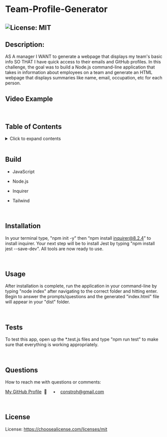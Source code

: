 # Team-Profile-Generator

## ![License: MIT](https://img.shields.io/badge/License-MIT-yellow.svg)

## **Description:**

AS A manager I WANT to generate a webpage that displays my team's basic info SO THAT I have quick access to their emails and GitHub profiles. In this challenge, the goal was to build a Node.js command-line application that takes in information about employees on a team and generate an HTML webpage that displays summaries like name, email, occupation, etc for each person.

## **Video Example**

<!-- (https://drive.google.com/file/d/1g8awS5oUSSF2yRsQrvKXuZR5yjHPCknJ/view?usp=sharing) -->

  <br/>

## **Table of Contents**

  <details>
  <summary>Click to expand contents</summary>

### [Build](#Build)

### [Description](#Description)

### [Installation](#Installation)

### [Usage](#Usage)

### [Tests](#Tests)

### [Questions](#Questions)

### [License](#License)

  </details>

  <br/>

## **Build**

- JavaScript
- Node.js
- Inquirer
- Tailwind

  <br/>

## **Installation**

In your terminal type, "npm init -y" then “npm install inquirer@8.2.4” to install inquirer. Your next step will be to install Jest by typing "npm install jest --save-dev". All tools are now ready to use.

  <br/>
  
  ## **Usage**
  After installation is complete, run the application in your command-line by typing "node index" after navigating to the correct folder and hitting enter. Begin to answer the prompts/questions and the generated "index.html" file will appear in your "dist" folder.

  <br/>

## **Tests**

To test this app, open up the *.test.js files and type "npm run test" to make sure that everything is working appropriately.

  <br/>

## **Questions**

How to reach me with questions or comments:

[My GitHub Profile](https://github.com/connbstro)&nbsp; 📂 &nbsp;&nbsp;&nbsp; • &nbsp;&nbsp;&nbsp;constroh@gmail.com&nbsp;

  <br/>

## **License**

License: https://choosealicense.com/licenses/mit
